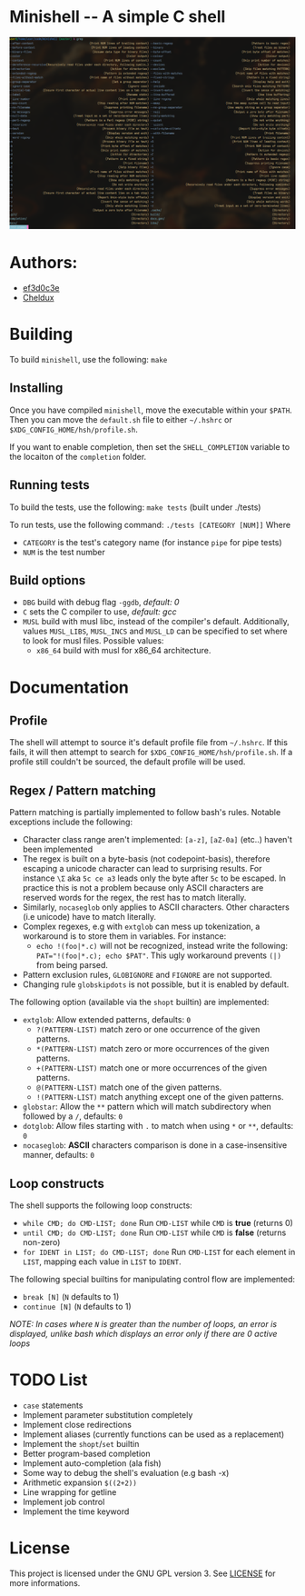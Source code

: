 # Minishell -- A simple C shell

![Shell picture](./shell.png)

# Authors:
 - [ef3d0c3e](https://github.com/ef3d0c3e)
 - [Cheldux](https://github.com/Cheldux)

# Building

To build `minishell`, use the following:
`make`

## Installing

Once you have compiled `minishell`, move the executable within your `$PATH`.
Then you can move the `default.sh` file to either `~/.hshrc` or `$XDG_CONFIG_HOME/hsh/profile.sh`.

If you want to enable completion, then set the `SHELL_COMPLETION` variable to the locaiton of the `completion` folder.

## Running tests

To build the tests, use the following:
`make tests` (built under ./tests)

To run tests, use the following command: `./tests [CATEGORY [NUM]]`
Where
 * `CATEGORY` is the test's category name (for instance `pipe` for pipe tests)
 * `NUM` is the test number

## Build options

 - `DBG` build with debug flag `-ggdb`, *default: 0*
 - `C` sets the C compiler to use, *default: gcc*
 - `MUSL` build with musl libc, instead of the compiler's default. Additionally,
 values `MUSL_LIBS`, `MUSL_INCS` and `MUSL_LD` can be specified to set where to
 look for musl files. Possible values:
    - `x86_64` build with musl for x86_64 architecture.

# Documentation

## Profile

The shell will attempt to source it's default profile file from `~/.hshrc`.
If this fails, it will then attempt to search for `$XDG_CONFIG_HOME/hsh/profile.sh`.
If a profile still couldn't be sourced, the default profile will be used.

## Regex / Pattern matching

Pattern matching is partially implemented to follow bash's rules.
Notable exceptions include the following:
 - Character class range aren't implemented: `[a-z]`, `[aZ-0a]` (etc..) haven't been
 implemented
 - The regex is built on a byte-basis (not codepoint-basis), therefore escaping a unicode
 character can lead to surprising results. For instance `\Σ` aka `5c ce a3` leads only the byte after `5c` to be escaped.
 In practice this is not a problem because only ASCII characters are reserved words for the regex, the rest has to match literally.
 - Similarly, `nocaseglob` only applies to ASCII characters. Other characters (i.e unicode) have to match literally.
 - Complex regexes, e.g with `extglob` can mess up tokenization, a workaround is to
 store them in variables. For instance:
    - `echo !(foo|*.c)` will not be recognized, instead write the following:
    `PAT="!(foo|*.c); echo $PAT"`. This ugly workaround prevents `(|)` from being
    parsed.
 - Pattern exclusion rules, `GLOBIGNORE` and `FIGNORE` are not supported.
 - Changing rule `globskipdots` is not possible, but it is enabled by default.

The following option (available via the `shopt` builtin) are implemented:
 - `extglob`: Allow extended patterns, defaults: `0`
    - `?(PATTERN-LIST)`
        match zero or one occurrence of the given patterns.
    - `*(PATTERN-LIST)`
        match zero or more occurrences of the given patterns.
    - `+(PATTERN-LIST)`
        match one or more occurrences of the given patterns.
    - `@(PATTERN-LIST)`
        match one of the given patterns.
    - `!(PATTERN-LIST)`
        match anything except one of the given patterns.
 - `globstar`: Allow the `**` pattern which will match subdirectory when followed by a `/`, defaults: `0`
 - `dotglob`: Allow files starting with `.` to match when using `*` or `**`, defaults: `0`
 - `nocaseglob`: **ASCII** characters comparison is done in a case-insensitive manner, defaults: `0`

## Loop constructs

The shell supports the following loop constructs:
 - `while CMD; do CMD-LIST; done`
 Run `CMD-LIST` while `CMD` is **true** (returns 0)
 - `until CMD; do CMD-LIST; done`
 Run `CMD-LIST` while `CMD` is **false** (returns non-zero)
 - `for IDENT in LIST; do CMD-LIST; done`
 Run `CMD-LIST` for each element in `LIST`, mapping each value in `LIST` to `IDENT`.

The following special builtins for manipulating control flow are implemented:
 - `break [N]` (`N` defaults to 1)
 - `continue [N]` (`N` defaults to 1)

*NOTE: In cases where `N` is greater than the number of loops, an error is displayed,
unlike bash which displays an error only if there are 0 active loops*

# TODO List

 * `case` statements
 * Implement parameter substitution completely
 * Implement close redirections
 * Implement aliases (currently functions can be used as a replacement)
 * Implement the `shopt`/`set` builtin
 * Better program-based completion
 * Implement auto-completion (ala fish)
 * Some way to debug the shell's evaluation (e.g bash -x)
 * Arithmetic expansion `$((2+2))`
 * Line wrapping for getline
 * Implement job control
 * Implement the time keyword

# License

This project is licensed under the GNU GPL version 3.
See [LICENSE](./LICENSE) for more informations.
